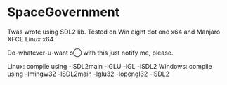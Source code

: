 # SpaceGovernment

Twas wrote using SDL2 lib.
Tested on Win eight dot one x64 and Manjaro XFCE Linux x64.

Do-whatever-u-want ↄ⃝ with this just notify me, please.

Linux: compile using -lSDL2main -lGLU -lGL -lSDL2
Windows: compile using -lmingw32 -lSDL2main -lglu32 -lopengl32 -lSDL2
